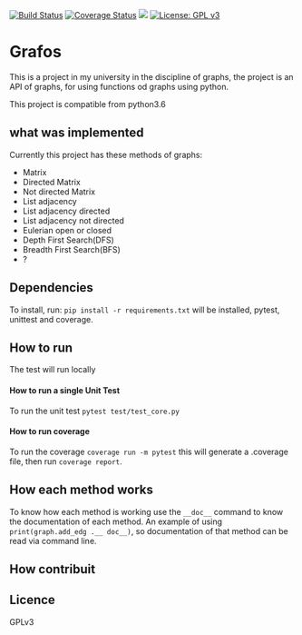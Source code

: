 [![Build Status](https://travis-ci.org/wagnerfns/API-Graph.svg?branch=master)](https://travis-ci.org/wagnerfns/API-Graph)
[![Coverage Status](https://coveralls.io/repos/github/wagnerfns/Grafos/badge.svg?branch=master)](https://coveralls.io/github/wagnerfns/Grafos?branch=master)
[![](https://img.shields.io/badge/python-3.5+-blue.svg)](https://www.python.org/download/releases/3.5.0/)
[![License: GPL v3](https://img.shields.io/badge/License-GPLv3-blue.svg)](https://www.gnu.org/licenses/gpl-3.0)


# Grafos

This is a project in my university in the discipline of graphs, the project is an API of graphs, for using functions od graphs using python.

This project is compatible from python3.6

## what was implemented

Currently this project has these methods of graphs:

- Matrix
- Directed Matrix
- Not directed Matrix
- List adjacency
- List adjacency directed
- List adjacency not directed
- Eulerian open or closed
- Depth First Search(DFS)
- Breadth First Search(BFS)
- ?

## Dependencies

To install, run: ```pip install -r requirements.txt``` will be installed, pytest, unittest and coverage.


## How to run

The test will run locally

#### How to run a single Unit Test

To run the unit test ```pytest test/test_core.py```

#### How to run coverage

To run the coverage ```coverage run -m pytest``` this will generate a .coverage file, then run ```coverage report```.

## How each method works

To know how each method is working use the ```__doc__``` command to know the documentation of each method. An example of using ```print(graph.add_edg .__ doc__)```, so documentation of that method can be read via command line.

## How contribuit

## Licence 
GPLv3


